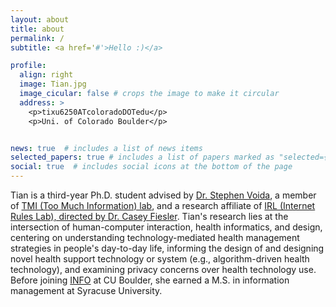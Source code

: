 ```yaml
---
layout: about
title: about
permalink: /
subtitle: <a href='#'>Hello :)</a>

profile:
  align: right
  image: Tian.jpg
  image_cicular: false # crops the image to make it circular
  address: >
    <p>tixu6250ATcoloradoDOTedu</p>
    <p>Uni. of Colorado Boulder</p>


news: true  # includes a list of news items
selected_papers: true # includes a list of papers marked as "selected={true}"
social: true  # includes social icons at the bottom of the page
---
```


Tian is a third-year Ph.D. student advised by [Dr. Stephen Voida](https://stephen.voida.com/), a member of [TMI (Too Much Information) lab](https://tmilab.colorado.edu/), and a research affiliate of [IRL (Internet Rules Lab), directed by Dr. Casey Fiesler](https://www.internetruleslab.com/). Tian's research lies at the intersection of human-computer interaction, health informatics, and design, centering on understanding technology-mediated health management strategies in people's day-to-day life, informing the design of and designing novel health support technology or system (e.g., algorithm-driven health technology), and examining privacy concerns over health technology use. Before joining [INFO](https://www.colorado.edu/cmci/infoscience) at CU Boulder, she earned a M.S. in information management at Syracuse University.
